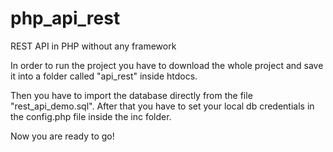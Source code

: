 # php_api_rest
REST API in PHP without any framework


In order to run the project you have to download the whole project and save it into a folder called "api_rest" inside htdocs.

Then you have to import the database directly from the file "rest_api_demo.sql". After that you have to set your local db credentials in
the config.php file inside the inc folder.

Now you are ready to go!
